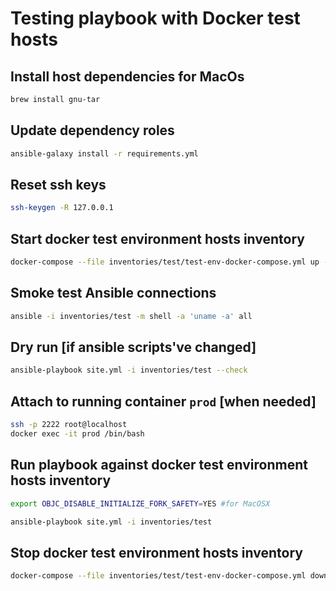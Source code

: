 Testing playbook with Docker test hosts
=======================================

Install host dependencies for MacOs
-----------------------------------
```bash
brew install gnu-tar
```

Update dependency roles
-----------------------
```bash
ansible-galaxy install -r requirements.yml
```

Reset ssh keys
--------------
```bash
ssh-keygen -R 127.0.0.1
```

Start docker test environment hosts inventory
---------------------------------------------
```bash
docker-compose --file inventories/test/test-env-docker-compose.yml up --detach
```

Smoke test Ansible connections
------------------------------
```bash
ansible -i inventories/test -m shell -a 'uname -a' all
```

Dry run [if ansible scripts've changed]
---------------------------------------
```bash
ansible-playbook site.yml -i inventories/test --check
```

Attach to running container `prod` [when needed]
------------------------------------------------
```bash
ssh -p 2222 root@localhost
docker exec -it prod /bin/bash
```

Run playbook against docker test environment hosts inventory
------------------------------------------------------------
```bash
export OBJC_DISABLE_INITIALIZE_FORK_SAFETY=YES #for MacOSX

ansible-playbook site.yml -i inventories/test
```

Stop docker test environment hosts inventory
--------------------------------------------
```bash
docker-compose --file inventories/test/test-env-docker-compose.yml down
```
